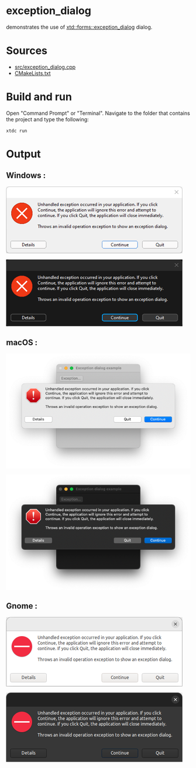 # exception_dialog

demonstrates the use of [xtd::forms::exception_dialog](https://codedocs.xyz/gammasoft71/xtd/classxtd_1_1forms_1_1exception__dialog.html) dialog.

# Sources

* [src/exception_dialog.cpp](src/exception_dialog.cpp)
* [CMakeLists.txt](CMakeLists.txt)

# Build and run

Open "Command Prompt" or "Terminal". Navigate to the folder that contains the project and type the following:

```shell
xtdc run
```

# Output

## Windows :

![Screenshot](../../../../docs/pictures/examples/exception_dialog_w.png)

![Screenshot](../../../../docs/pictures/examples/exception_dialog_wd.png)

## macOS :

![Screenshot](../../../../docs/pictures/examples/exception_dialog_m.png)

![Screenshot](../../../../docs/pictures/examples/exception_dialog_md.png)

## Gnome :

![Screenshot](../../../../docs/pictures/examples/exception_dialog_g.png)

![Screenshot](../../../../docs/pictures/examples/exception_dialog_gd.png)
